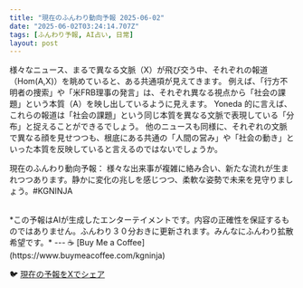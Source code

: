 ```yaml
---
title: "現在のふんわり動向予報 2025-06-02"
date: "2025-06-02T03:24:14.707Z"
tags: [ふんわり予報, AI占い, 日常]
layout: post
---
```



様々なニュース、まるで異なる文脈（X）が飛び交う中、それぞれの報道（Hom(A,X)）を眺めていると、ある共通項が見えてきます。  例えば、「行方不明者の捜索」や「米FRB理事の発言」は、それぞれ異なる視点から「社会の課題」という本質（A）を映し出しているように見えます。  Yoneda 的に言えば、これらの報道は「社会の課題」という同じ本質を異なる文脈で表現している「分布」と捉えることができるでしょう。  他のニュースも同様に、それぞれの文脈で異なる顔を見せつつも、根底にある共通の「人間の営み」や「社会の動き」といった本質を反映していると言えるのではないでしょうか。

現在のふんわり動向予報：
様々な出来事が複雑に絡み合い、新たな流れが生まれつつあります。静かに変化の兆しを感じつつ、柔軟な姿勢で未来を見守りましょう。#KGNINJA

<br>
*この予報はAIが生成したエンターテイメントです。内容の正確性を保証するものではありません。ふんわり３０分おきに更新されます。みんなにふんわり拡散希望です。*
---
☕️ [Buy Me a Coffee](https://www.buymeacoffee.com/kgninja)

🐦 [現在の予報をXでシェア](https://twitter.com/intent/tweet?text=%E7%8F%BE%E5%9C%A8%E3%81%AE%E3%81%B5%E3%82%93%E3%82%8F%E3%82%8A%E4%BA%88%E5%A0%B1%3A%20%E3%80%8C%E6%A7%98%E3%80%85%E3%81%AA%E3%83%8B%E3%83%A5%E3%83%BC%E3%82%B9%E3%80%81%E3%81%BE%E3%82%8B%E3%81%A7%E7%95%B0%E3%81%AA%E3%82%8B%E6%96%87%E8%84%88%EF%BC%88X%EF%BC%89%E3%81%8C%E9%A3%9B%E3%81%B3%E4%BA%A4%E3%81%86%E4%B8%AD%E3%80%81%E3%81%9D%E3%82%8C%E3%81%9E%E3%82%8C%E3%81%AE%E5%A0%B1%E9%81%93%EF%BC%88Hom(A%2CX)%EF%BC%89%E3%82%92%E7%9C%BA%E3%82%81%E3%81%A6%E3%81%84%E3%82%8B%E3%81%A8%E3%80%81%E3%81%82%E3%82%8B%E5%85%B1%E9%80%9A%E9%A0%85%E3%81%8C%E8%A6%8B%E3%81%88%E3%81%A6%E3%81%8D%E3%81%BE%E3%81%99%E3%80%82%E3%80%8D%23KGNINJA%20%E7%B6%9A%E3%81%8D%E3%81%AF%E3%83%96%E3%83%AD%E3%82%B0%E3%81%A7%EF%BC%81%F0%9F%91%87&url=https%3A%2F%2Fkg-ninja.github.io%2FFunwariyoso%2F)
